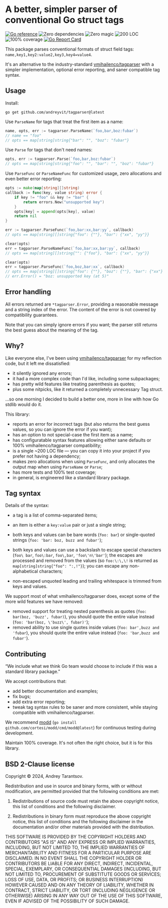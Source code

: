 A better, simpler parser of conventional Go struct tags
=======================================================

[![Go reference](https://pkg.go.dev/badge/github.com/andreyvit/tagparser.svg)](https://pkg.go.dev/github.com/andreyvit/tagparser) ![Zero dependencies](https://img.shields.io/badge/deps-zero-brightgreen) ![Zero magic](https://img.shields.io/badge/magic-none-brightgreen) ![200 LOC](https://img.shields.io/badge/size-200%20LOC-green) ![100% coverage](https://img.shields.io/badge/coverage-100%25-green) [![Go Report Card](https://goreportcard.com/badge/github.com/andreyvit/tagparser)](https://goreportcard.com/report/github.com/andreyvit/tagparser)

This package parses conventional formats of struct field tags: `name,key1,key2:value2,key3,key4=value4`.

It's an alternative to the industry-standard [vmihailenco/tagparser](https://github.com/vmihailenco/tagparser) with a simpler implementation, optional error reporting, and saner compatible tag syntax.


Usage
-----

Install:

    go get github.com/andreyvit/tagparser@latest

Use `ParseName` for tags that treat the first item as a name:

```go
name, opts, err := tagparser.ParseName(`foo,bar,boz:fubar`)
// name == "foo"
// opts == map[string]string{"bar": "", "boz": "fubar"}
```

Use `Parse` for tags that don't need names:

```go
opts, err := tagparser.Parse(`foo,bar,boz:fubar`)
// opts == map[string]string{"foo": "", "bar": "", "boz": "fubar"}
```

Use `ParseFunc` or `ParseNameFunc` for customized usage, zero allocations and even better error reporting:

```go
opts := make(map[string][]string)
callback := func(key, value string) error {
    if key != "foo" && key != "bar" {
        return errors.New("unsupported key")
    }
    opts[key] = append(opts[key], value)
    return nil
}

err := tagparser.ParseFunc(`foo,bar:xx,bar:yy`, callback)
// opts == map[string][]string{"foo": {""}, "bar": {"xx", "yy"}}

clear(opts)
err = tagparser.ParseNameFunc(`foo,bar:xx,bar:yy`, callback)
// opts == map[string][]string{"": {"foo"}, "bar": {"xx", "yy"}}

clear(opts)
err = tagparser.ParseFunc(`foo,boz,bar:xx`, callback)
// opts == map[string][]string{"foo": {""}, "boz": {""}, "bar": {"xx"}
// err.Error() = "boz: unsupported key (at 5)"
```


Error handling
--------------

All errors returned are `*tagparser.Error`, providing a reasonable message and a string index of the error. The content of the error is not covered by compatibility guarantees.

Note that you can simply ignore errors if you want; the parser still returns the best guess about the meaning of the tag.


Why?
----

Like everyone else, I've been using [vmihailenco/tagparser](https://github.com/vmihailenco/tagparser) for my reflection code, but it left me dissatisfied:

* it silently ignored any errors;
* it had a more complex code than I'd like, including some subpackages;
* has pretty wild features like treating parenthesis as quotes;
* plus some nitpicks, like it returned a completely unnecessary Tag struct.

...so one morning I decided to build a better one, more in line with how Go stdlib would do it.

This library:

* reports an error for incorrect tags (but also returns the best guess values, so you can ignore the error if you want);
* has an option to not special-case the first item as a name;
* has configuratable syntax features allowing either sane defaults or 100% vmihailenco/tagparser compatibility;
* is a single ~200 LOC file — you can copy it into your project if you prefer not having a dependency;
* makes zero allocations when using `ParseFunc`, and only allocates the output map when using `ParseName` or `Parse`;
* has more tests and 100% test coverage;
* in general, is engineered like a standard library package.


Tag syntax
----------

Details of the syntax:

* a tag is a list of comma-separated items;

* an item is either a `key:value` pair or just a single string;

* both keys and values can be bare words (`foo: bar`) or single-quoted strings (`foo: 'bar: boz, buzz and fubar'`);

* both keys and values can use a backslash to escape special characters (`foo\ bar`, `foo\:bar`, `foo\,bar`, `'foo\'n\'bar'`); the escapes are processed and removed from the values (so `foo:\:\,\!` is returned as `map[string]string{"foo": ":,!"}`); you can escape any non-alphabetical characters;

* non-escaped unquoted leading and trailing whitespace is trimmed from keys and values.

We support most of what vmihailenco/tagparser does, except some of the more wild features we have removed:

* removed support for treating nested parenthesis as quotes (`foo: bar(boz, 'buzz', fubar)`), you should quote the entire value instead (`foo: 'bar(boz, \'buzz\', fubar)'`);
* removed ability to use single quotes inside values (`foo: bar',buzz and 'fubar`), you should quote the entire value instead (`foo: 'bar,buzz and fubar'`).


Contributing
------------

“We include what we think Go team would choose to include if this was a standard library package.”

We accept contributions that:

* add better documentation and examples;
* fix bugs;
* add extra error reporting;
* tweak tag syntax rules to be saner and more consistent, while staying compatible with vmihailenco/tagparser.

We recommend [modd](https://github.com/cortesi/modd) (`go install github.com/cortesi/modd/cmd/modd@latest`) for continuous testing during development.

Maintain 100% coverage. It's not often the right choice, but it is for this library.


BSD 2-Clause license
--------------------

Copyright © 2024, Andrey Tarantsov.

Redistribution and use in source and binary forms, with or without modification, are permitted provided that the following conditions are met:

1. Redistributions of source code must retain the above copyright notice, this list of conditions and the following disclaimer.

2. Redistributions in binary form must reproduce the above copyright notice, this list of conditions and the following disclaimer in the documentation and/or other materials provided with the distribution.

THIS SOFTWARE IS PROVIDED BY THE COPYRIGHT HOLDERS AND CONTRIBUTORS "AS IS" AND ANY EXPRESS OR IMPLIED WARRANTIES, INCLUDING, BUT NOT LIMITED TO, THE IMPLIED WARRANTIES OF MERCHANTABILITY AND FITNESS FOR A PARTICULAR PURPOSE ARE DISCLAIMED. IN NO EVENT SHALL THE COPYRIGHT HOLDER OR CONTRIBUTORS BE LIABLE FOR ANY DIRECT, INDIRECT, INCIDENTAL, SPECIAL, EXEMPLARY, OR CONSEQUENTIAL DAMAGES (INCLUDING, BUT NOT LIMITED TO, PROCUREMENT OF SUBSTITUTE GOODS OR SERVICES; LOSS OF USE, DATA, OR PROFITS; OR BUSINESS INTERRUPTION) HOWEVER CAUSED AND ON ANY THEORY OF LIABILITY, WHETHER IN CONTRACT, STRICT LIABILITY, OR TORT (INCLUDING NEGLIGENCE OR OTHERWISE) ARISING IN ANY WAY OUT OF THE USE OF THIS SOFTWARE, EVEN IF ADVISED OF THE POSSIBILITY OF SUCH DAMAGE.
